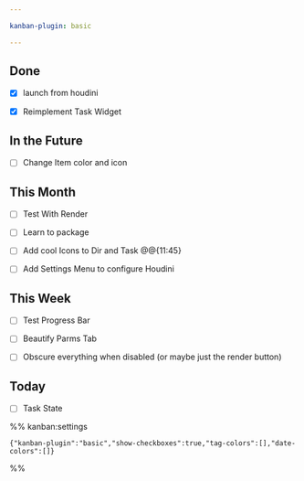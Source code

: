 ```yaml
---

kanban-plugin: basic

---
```


## Done

- [x] launch from houdini
- [x] Reimplement Task Widget


## In the Future

- [ ] Change Item color and icon


## This Month

- [ ] Test With Render
- [ ] Learn to package
- [ ] Add cool Icons to Dir and Task @@{11:45}
- [ ] Add Settings Menu to configure Houdini


## This Week

- [ ] Test Progress Bar
- [ ] Beautify Parms Tab
- [ ] Obscure everything when disabled (or maybe just the render button)


## Today

- [ ] Task State




%% kanban:settings
```
{"kanban-plugin":"basic","show-checkboxes":true,"tag-colors":[],"date-colors":[]}
```
%%